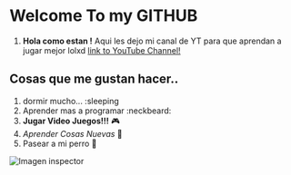 # Welcome To my GITHUB
1. **Hola como estan !** Aqui les dejo mi canal de YT para que aprendan a jugar mejor lolxd [link to YouTube Channel!](https://www.youtube.com/channel/UCr3c_u_Kqq4U8zBT-dhCpzQ?view_as=subscriber)

## Cosas que me gustan hacer..
1. dormir mucho... :sleeping
2. Aprender mas a programar :neckbeard:
3. **Jugar Video Juegos!!!** :video_game:
4. *Aprender Cosas Nuevas*  :school_satchel:
5. Pasear a mi perro  :dog:

![Imagen inspector](https://octodex.github.com/images/privateinvestocat.jpg)
